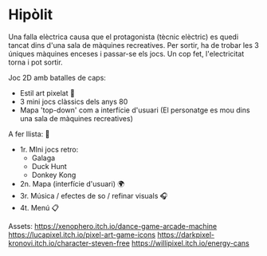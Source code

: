# Hipòlit

Una falla elèctrica causa que el protagonista (tècnic elèctric) es quedi tancat dins d'una sala de màquines recreatives. Per sortir, ha de trobar les 3 úniques màquines enceses i passar-se els jocs. Un cop fet, l'electricitat torna i pot sortir.

Joc 2D amb batalles de caps:
 - Estil art pixelat 💪
 - 3 mini jocs clàssics dels anys 80
 - Mapa 'top-down' com a interfície d'usuari (El personatge es mou dins una sala de màquines recreatives)

A fer llista: 📝
 - 1r. MIni jocs retro:
      - Galaga
      - Duck Hunt
      - Donkey Kong
 - 2n. Mapa (interfície d'usuari) 🌍
 - 3r. Música / efectes de so / refinar visuals 🎧
 - 4t. Menú 📋

Assets:
https://xenophero.itch.io/dance-game-arcade-machine
https://lucapixel.itch.io/pixel-art-game-icons
https://darkpixel-kronovi.itch.io/character-steven-free
https://willipixel.itch.io/energy-cans
